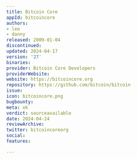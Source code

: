 ```yaml
---
title: Bitcoin Core
appId: bitcoincore
authors:
- leo
- danny
released: 2009-01-04
discontinued: 
updated: 2024-04-17
version: '27'
binaries: 
provider: Bitcoin Core Developers
providerWebsite: 
website: https://bitcoincore.org
repository: https://github.com/bitcoin/bitcoin
issue: 
icon: bitcoincore.png
bugbounty: 
meta: ok
verdict: sourceavailable
date: 2024-04-24
reviewArchive: 
twitter: bitcoincoreorg
social: 
features: 

---
```


